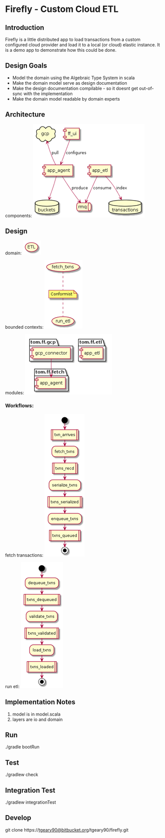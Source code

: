 # Firefly - Custom Cloud ETL

## Introduction

Firefly is a little distributed app to load transactions from a custom configured cloud provider and load 
it to a local (or cloud) elastic instance. It is a demo app to demonstrate how this could be done.

## Design Goals

* Model the domain using the Algebraic Type System in scala
* Make the domain model serve as design documentation
* Make the design documentation compilable - so it doesnt get out-of-sync with the implementation
* Make the domain model readable by domain experts

## Architecture

components:
![components](./documentation/architecture.png "architecture")

## Design

domain:
![domain](./documentation/domain.png "domain")

bounded contexts:
![bounded_contexts](./documentation/bounded_contexts.png "bounded contexts")

modules:
![modules](./documentation/packaging.png "modules")

### Workflows:

fetch transactions:
![flows](./documentation/fetch_txns.png "fetch-txns")

run etl:
![flows2](./documentation/run_etl.png "run-etl")

## Implementation Notes
1. model is in model.scala
2. layers are io and domain

## Run
./gradle bootRun

## Test
./gradlew check

## Integration Test
./gradlew integrationTest

## Develop
git clone https://tgeary90@bitbucket.org/tgeary90/firefly.git

